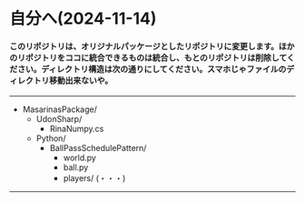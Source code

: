 # 自分へ(2024-11-14)
#### このリポジトリは、オリジナルパッケージとしたリポジトリに変更します。ほかのリポジトリをココに統合できるものは統合し、もとのリポジトリは削除してください。ディレクトリ構造は次の通りにしてください。スマホじゃファイルのディレクトリ移動出来ないや。
---
- MasarinasPackage/
    - UdonSharp/
        - RinaNumpy.cs
    - Python/
        - BallPassSchedulePattern/
            - world.py
            - ball.py
            - players/
(・・・)
---

